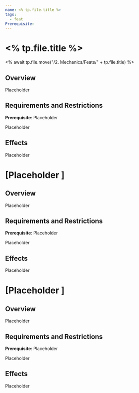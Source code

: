 ```yaml
---
name: <% tp.file.title %>
tags:
  - feat
Prerequisite:
---
```

# <% tp.file.title %>
<% await tp.file.move("/2. Mechanics/Feats/" + tp.file.title) %>

## Overview

Placeholder

## Requirements and Restrictions

**Prerequisite**: Placeholder

Placeholder

## Effects

Placeholder

# [Placeholder ]

## Overview

Placeholder

## Requirements and Restrictions

**Prerequisite**: Placeholder

Placeholder

## Effects

Placeholder

# [Placeholder ]

## Overview

Placeholder

## Requirements and Restrictions

**Prerequisite**: Placeholder

Placeholder

## Effects

Placeholder